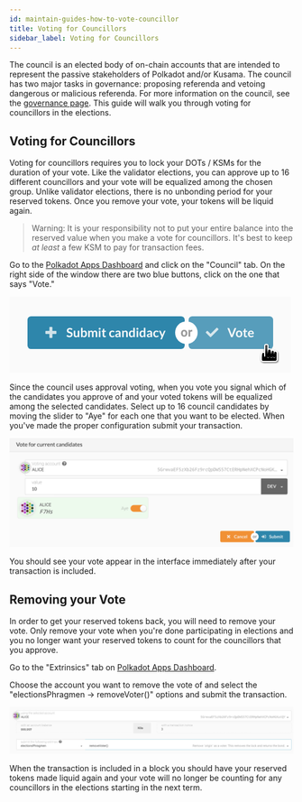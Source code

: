 ```yaml
---
id: maintain-guides-how-to-vote-councillor
title: Voting for Councillors
sidebar_label: Voting for Councillors
---
```


The council is an elected body of on-chain accounts that are intended to represent the passive
stakeholders of Polkadot and/or Kusama. The council has two major tasks in governance: proposing
referenda and vetoing dangerous or malicious referenda. For more information on the council, see the
[governance page](learn-governance#council). This guide will walk you through voting for councillors
in the elections.

## Voting for Councillors

Voting for councillors requires you to lock your DOTs / KSMs for the duration of your vote. Like the
validator elections, you can approve up to 16 different councillors and your vote will be equalized
among the chosen group. Unlike validator elections, there is no unbonding period for your reserved
tokens. Once you remove your vote, your tokens will be liquid again.

> Warning: It is your responsibility not to put your entire balance into the reserved value when you
> make a vote for councillors. It's best to keep _at least_ a few KSM to pay for transaction fees.

Go to the [Polkadot Apps Dashboard](https://polkadot.js.org/apps) and click on the "Council" tab. On
the right side of the window there are two blue buttons, click on the one that says "Vote."

![](assets/council/vote.png)

Since the council uses approval voting, when you vote you signal which of the candidates you approve
of and your voted tokens will be equalized among the selected candidates. Select up to 16 council
candidates by moving the slider to "Aye" for each one that you want to be elected. When you've made
the proper configuration submit your transaction.

![](assets/council/vote_for_yourself.png)

You should see your vote appear in the interface immediately after your transaction is included.

## Removing your Vote

In order to get your reserved tokens back, you will need to remove your vote. Only remove your vote
when you're done participating in elections and you no longer want your reserved tokens to count for
the councillors that you approve.

Go to the "Extrinsics" tab on [Polkadot Apps Dashboard](https://polkadot.js.org/apps).

Choose the account you want to remove the vote of and select the "electionsPhragmen ->
removeVoter()" options and submit the transaction.

![](assets/council/remove_vote.png)

When the transaction is included in a block you should have your reserved tokens made liquid again
and your vote will no longer be counting for any councillors in the elections starting in the next
term.
